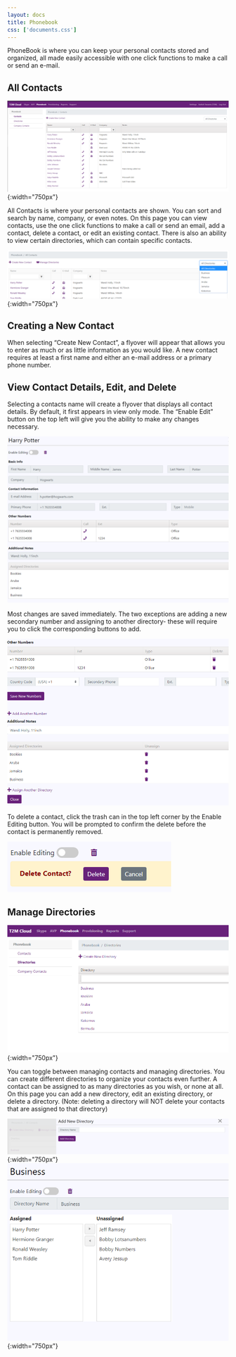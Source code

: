 ```yaml
---
layout: docs
title: Phonebook
css: ['documents.css']
---
```


PhoneBook is where you can keep your personal contacts stored and organized, all made easily accessible with one click functions to make a call or send an e-mail.

## All Contacts 

![Cloud Portal](/assets/images/phonebook.1.png){:width="750px"}

All Contacts is where your personal contacts are shown. You can sort and search by name, company, or even notes. On this page you can view contacts, use the one click functions to make a call or send an email, add a contact, delete a contact, or edit an existing contact. 
There is also an ability to view certain directories, which can contain specific contacts.  

![Cloud Portal](/assets/images/phonebook.2.png){:width="750px"}

## Creating a New Contact

When selecting “Create New Contact”, a flyover will appear that allows you to enter as much or as little information as you would like. A new contact requires at least a first name and either an e-mail address or a primary phone number. 

## View Contact Details, Edit, and Delete

Selecting a contacts name will create a flyover that displays all contact details. By default, it first appears in view only mode. The “Enable Edit” button on the top left will give you the ability to make any changes necessary. 

 ![Cloud Portal](/assets/images/phonebook.3.png)

Most changes are saved immediately. The two exceptions are adding a new secondary number and assigning to another directory- these will require you to click the corresponding buttons to add.  

![Cloud Portal](/assets/images/phonebook.4.png)

To delete a contact, click the trash can in the top left corner by the Enable Editing button. You will be prompted to confirm the delete before the contact is permanently removed. 

![Cloud Portal](/assets/images/phonebook.5.png)

## Manage Directories

![Cloud Portal](/assets/images/phonebook.8.png){:width="750px"}

You can toggle between managing contacts and managing directories. You can create different directories to organize your contacts even further. A contact can be assigned to as many directories as you wish, or none at all. On this page you can add a new directory, edit an existing directory, or delete a directory. (Note: deleting a directory will NOT delete your contacts that are assigned to that directory)
  
  ![Cloud Portal](/assets/images/phonebook.7.png){:width="750px"}
  ![Cloud Portal](/assets/images/phonebook.9.png){:width="750px"}
